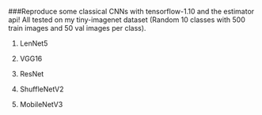 ###Reproduce some classical CNNs with tensorflow-1.10 and the estimator api! All tested on my tiny-imagenet dataset (Random 10 classes with 500 train images and 50 val images per class).

1. LenNet5         

2. VGG16          

3. ResNet            

4. ShuffleNetV2              

5. MobileNetV3            


